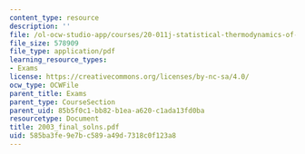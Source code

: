 ```yaml
---
content_type: resource
description: ''
file: /ol-ocw-studio-app/courses/20-011j-statistical-thermodynamics-of-biomolecular-systems-be-011j-spring-2004/585ba3fe9e7bc589a49d7318c0f123a8_2003_final_solns.pdf
file_size: 578909
file_type: application/pdf
learning_resource_types:
- Exams
license: https://creativecommons.org/licenses/by-nc-sa/4.0/
ocw_type: OCWFile
parent_title: Exams
parent_type: CourseSection
parent_uid: 85b5f0c1-bb82-b1ea-a620-c1ada13fd0ba
resourcetype: Document
title: 2003_final_solns.pdf
uid: 585ba3fe-9e7b-c589-a49d-7318c0f123a8
---
```

